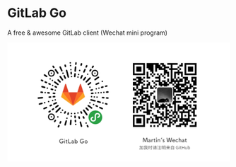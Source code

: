 # GitLab Go

A free & awesome GitLab client (Wechat mini program)

![wxqrcode](gitlabgo-contact.png)
